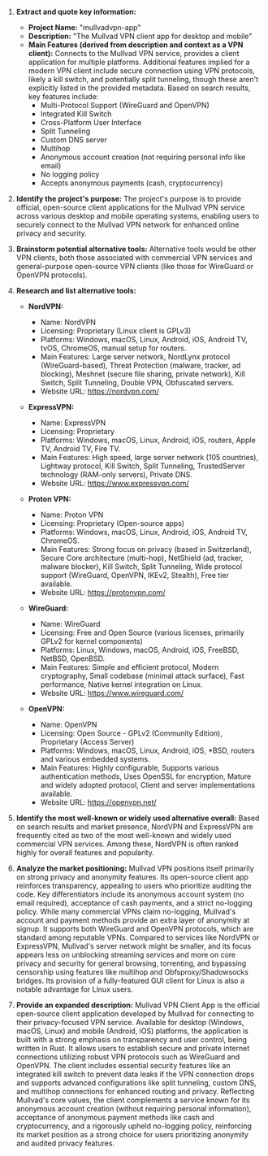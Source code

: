 1.  **Extract and quote key information:**
    *   **Project Name:** "mullvadvpn-app"
    *   **Description:** "The Mullvad VPN client app for desktop and mobile"
    *   **Main Features (derived from description and context as a VPN client):** Connects to the Mullvad VPN service, provides a client application for multiple platforms. Additional features implied for a modern VPN client include secure connection using VPN protocols, likely a kill switch, and potentially split tunneling, though these aren't explicitly listed in the provided metadata. Based on search results, key features include:
        *   Multi-Protocol Support (WireGuard and OpenVPN)
        *   Integrated Kill Switch
        *   Cross-Platform User Interface
        *   Split Tunneling
        *   Custom DNS server
        *   Multihop
        *   Anonymous account creation (not requiring personal info like email)
        *   No logging policy
        *   Accepts anonymous payments (cash, cryptocurrency)

2.  **Identify the project's purpose:**
    The project's purpose is to provide official, open-source client applications for the Mullvad VPN service across various desktop and mobile operating systems, enabling users to securely connect to the Mullvad VPN network for enhanced online privacy and security.

3.  **Brainstorm potential alternative tools:**
    Alternative tools would be other VPN clients, both those associated with commercial VPN services and general-purpose open-source VPN clients (like those for WireGuard or OpenVPN protocols).

4.  **Research and list alternative tools:**

    *   **NordVPN:**
        *   Name: NordVPN
        *   Licensing: Proprietary (Linux client is GPLv3)
        *   Platforms: Windows, macOS, Linux, Android, iOS, Android TV, tvOS, ChromeOS, manual setup for routers.
        *   Main Features: Large server network, NordLynx protocol (WireGuard-based), Threat Protection (malware, tracker, ad blocking), Meshnet (secure file sharing, private network), Kill Switch, Split Tunneling, Double VPN, Obfuscated servers.
        *   Website URL: https://nordvpn.com/

    *   **ExpressVPN:**
        *   Name: ExpressVPN
        *   Licensing: Proprietary
        *   Platforms: Windows, macOS, Linux, Android, iOS, routers, Apple TV, Android TV, Fire TV.
        *   Main Features: High speed, large server network (105 countries), Lightway protocol, Kill Switch, Split Tunneling, TrustedServer technology (RAM-only servers), Private DNS.
        *   Website URL: https://www.expressvpn.com/

    *   **Proton VPN:**
        *   Name: Proton VPN
        *   Licensing: Proprietary (Open-source apps)
        *   Platforms: Windows, macOS, Linux, Android, iOS, Android TV, ChromeOS.
        *   Main Features: Strong focus on privacy (based in Switzerland), Secure Core architecture (multi-hop), NetShield (ad, tracker, malware blocker), Kill Switch, Split Tunneling, Wide protocol support (WireGuard, OpenVPN, IKEv2, Stealth), Free tier available.
        *   Website URL: https://protonvpn.com/

    *   **WireGuard:**
        *   Name: WireGuard
        *   Licensing: Free and Open Source (various licenses, primarily GPLv2 for kernel components)
        *   Platforms: Linux, Windows, macOS, Android, iOS, FreeBSD, NetBSD, OpenBSD.
        *   Main Features: Simple and efficient protocol, Modern cryptography, Small codebase (minimal attack surface), Fast performance, Native kernel integration on Linux.
        *   Website URL: https://www.wireguard.com/

    *   **OpenVPN:**
        *   Name: OpenVPN
        *   Licensing: Open Source - GPLv2 (Community Edition), Proprietary (Access Server)
        *   Platforms: Windows, macOS, Linux, Android, iOS, *BSD, routers and various embedded systems.
        *   Main Features: Highly configurable, Supports various authentication methods, Uses OpenSSL for encryption, Mature and widely adopted protocol, Client and server implementations available.
        *   Website URL: https://openvpn.net/

5.  **Identify the most well-known or widely used alternative overall:**
    Based on search results and market presence, NordVPN and ExpressVPN are frequently cited as two of the most well-known and widely used commercial VPN services. Among these, NordVPN is often ranked highly for overall features and popularity.

6.  **Analyze the market positioning:**
    Mullvad VPN positions itself primarily on strong privacy and anonymity features. Its open-source client app reinforces transparency, appealing to users who prioritize auditing the code. Key differentiators include its anonymous account system (no email required), acceptance of cash payments, and a strict no-logging policy. While many commercial VPNs claim no-logging, Mullvad's account and payment methods provide an extra layer of anonymity at signup. It supports both WireGuard and OpenVPN protocols, which are standard among reputable VPNs. Compared to services like NordVPN or ExpressVPN, Mullvad's server network might be smaller, and its focus appears less on unblocking streaming services and more on core privacy and security for general browsing, torrenting, and bypassing censorship using features like multihop and Obfsproxy/Shadowsocks bridges. Its provision of a fully-featured GUI client for Linux is also a notable advantage for Linux users.

7.  **Provide an expanded description:**
    Mullvad VPN Client App is the official open-source client application developed by Mullvad for connecting to their privacy-focused VPN service. Available for desktop (Windows, macOS, Linux) and mobile (Android, iOS) platforms, the application is built with a strong emphasis on transparency and user control, being written in Rust. It allows users to establish secure and private internet connections utilizing robust VPN protocols such as WireGuard and OpenVPN. The client includes essential security features like an integrated kill switch to prevent data leaks if the VPN connection drops and supports advanced configurations like split tunneling, custom DNS, and multihop connections for enhanced routing and privacy. Reflecting Mullvad's core values, the client complements a service known for its anonymous account creation (without requiring personal information), acceptance of anonymous payment methods like cash and cryptocurrency, and a rigorously upheld no-logging policy, reinforcing its market position as a strong choice for users prioritizing anonymity and audited privacy features.